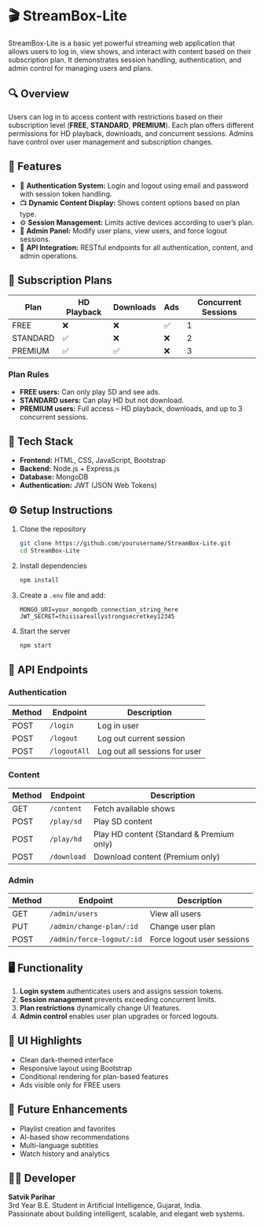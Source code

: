 # 🎬 StreamBox-Lite

StreamBox-Lite is a basic yet powerful streaming web application that allows users to log in, view shows, and interact with content based on their subscription plan. It demonstrates session handling, authentication, and admin control for managing users and plans.

## 🔍 Overview
Users can log in to access content with restrictions based on their subscription level (**FREE**, **STANDARD**, **PREMIUM**). Each plan offers different permissions for HD playback, downloads, and concurrent sessions. Admins have control over user management and subscription changes.

## 🧠 Features
- 🔐 **Authentication System:** Login and logout using email and password with session token handling.
- 📺 **Dynamic Content Display:** Shows content options based on plan type.
- ⚙️ **Session Management:** Limits active devices according to user’s plan.
- 👑 **Admin Panel:** Modify user plans, view users, and force logout sessions.
- 💾 **API Integration:** RESTful endpoints for all authentication, content, and admin operations.

## 💼 Subscription Plans

| Plan      | HD Playback | Downloads | Ads | Concurrent Sessions |
|------------|-------------|------------|-----|----------------------|
| FREE       | ❌          | ❌         | ✅  | 1 |
| STANDARD   | ✅          | ❌         | ❌  | 2 |
| PREMIUM    | ✅          | ✅         | ❌  | 3 |

### Plan Rules
- **FREE users:** Can only play SD and see ads.  
- **STANDARD users:** Can play HD but not download.  
- **PREMIUM users:** Full access – HD playback, downloads, and up to 3 concurrent sessions.

## 🧩 Tech Stack
- **Frontend:** HTML, CSS, JavaScript, Bootstrap  
- **Backend:** Node.js + Express.js  
- **Database:** MongoDB  
- **Authentication:** JWT (JSON Web Tokens)

## ⚙️ Setup Instructions
1. Clone the repository  
   ```bash
   git clone https://github.com/yourusername/StreamBox-Lite.git
   cd StreamBox-Lite
   ```

2. Install dependencies  
   ```bash
   npm install
   ```

3. Create a `.env` file and add:
   ```env
   MONGO_URI=your_mongodb_connection_string_here
   JWT_SECRET=thisisareallystrongsecretkey12345
   ```

4. Start the server  
   ```bash
   npm start
   ```

## 🧠 API Endpoints

### Authentication
| Method | Endpoint | Description |
|---------|-----------|-------------|
| POST | `/login` | Log in user |
| POST | `/logout` | Log out current session |
| POST | `/logoutAll` | Log out all sessions for user |

### Content
| Method | Endpoint | Description |
|---------|-----------|-------------|
| GET | `/content` | Fetch available shows |
| POST | `/play/sd` | Play SD content |
| POST | `/play/hd` | Play HD content (Standard & Premium only) |
| POST | `/download` | Download content (Premium only) |

### Admin
| Method | Endpoint | Description |
|---------|-----------|-------------|
| GET | `/admin/users` | View all users |
| PUT | `/admin/change-plan/:id` | Change user plan |
| POST | `/admin/force-logout/:id` | Force logout user sessions |

## 🖥️ Functionality
1. **Login system** authenticates users and assigns session tokens.  
2. **Session management** prevents exceeding concurrent limits.  
3. **Plan restrictions** dynamically change UI features.  
4. **Admin control** enables user plan upgrades or forced logouts.

## 🎨 UI Highlights
- Clean dark-themed interface  
- Responsive layout using Bootstrap  
- Conditional rendering for plan-based features  
- Ads visible only for FREE users

## 🔮 Future Enhancements
- Playlist creation and favorites  
- AI-based show recommendations  
- Multi-language subtitles  
- Watch history and analytics

## 👨‍💻 Developer
**Satvik Parihar**  
3rd Year B.E. Student in Artificial Intelligence, Gujarat, India.  
Passionate about building intelligent, scalable, and elegant web systems.


